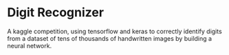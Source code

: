 # Digit Recognizer

A kaggle competition, using tensorflow and keras to correctly identify digits from a dataset of tens of thousands of handwritten images by building a neural network.
